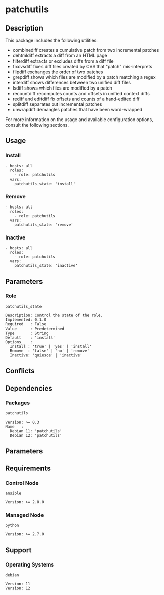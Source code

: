 # patchutils

## Description

This package includes the following utilities:
- combinediff creates a cumulative patch from two incremental patches
- dehtmldiff extracts a diff from an HTML page
- filterdiff extracts or excludes diffs from a diff file
- fixcvsdiff fixes diff files created by CVS that "patch" mis-interprets
- flipdiff exchanges the order of two patches
- grepdiff shows which files are modified by a patch matching a regex
- interdiff shows differences between two unified diff files
- lsdiff shows which files are modified by a patch
- recountdiff recomputes counts and offsets in unified context diffs
- rediff and editdiff fix offsets and counts of a hand-edited diff
- splitdiff separates out incremental patches
- unwrapdiff demangles patches that have been word-wrapped

For more information on the usage and available configuration options,
consult the following sections.

## Usage

### Install

```
- hosts: all
  roles:
    - role: patchutils
  vars:
    patchutils_state: 'install'
```

### Remove

```
- hosts: all
  roles:
    - role: patchutils
  vars:
    patchutils_state: 'remove'
```

### Inactive

```
- hosts: all
  roles:
    - role: patchutils
  vars:
    patchutils_state: 'inactive'
```

## Parameters

### Role

`patchutils_state`

    Description: Control the state of the role.
    Implemented: 0.1.0
    Required   : False
    Value      : Predetermined
    Type       : String
    Default    : 'install'
    Options    :
      Install : 'true' | 'yes' | 'install'
      Remove  : 'false' | 'no' | 'remove'
      Inactive: 'quiesce' | 'inactive'

## Conflicts

## Dependencies

### Packages

`patchutils`

    Version: >= 0.3
    Name   :
      Debian 11: 'patchutils'
      Debian 12: 'patchutils'

## Parameters

## Requirements

### Control Node

`ansible`

    Version: >= 2.8.0

### Managed Node

`python`

    Version: >= 2.7.0

## Support

### Operating Systems

`debian`

    Version: 11
    Version: 12
